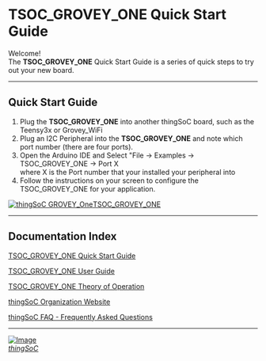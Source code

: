 # TSOC_GROVEY_ONE Quick Start Guide

Welcome! <br>
The **TSOC_GROVEY_ONE**  Quick Start Guide is a series of quick steps to try out your new board.

---------------------------------------

## Quick Start Guide <a name="quickstartguide_index"/>

1. Plug the **TSOC_GROVEY_ONE** into another thingSoC board, such as the Teensy3x or Grovey_WiFi
2. Plug an I2C Peripheral into the **TSOC_GROVEY_ONE** and note which port number (there are four ports).
3. Open the Arduino IDE and Select "File -> Examples -> TSOC_GROVEY_ONE -> Port X  
   where X is the Port number that your installed your peripheral into
4. Follow the instructions on your screen to configure the TSOC_GROVEY_ONE for your application.


[![thingSoC GROVEY_One](https://github.com/thingSoC/TSOC_GROVEY_ONE/blob/master/TSOC_GROVEY_ONE/images/product/Grove_5V_I2C_LCD_panel.png?raw=true)TSOC_GROVEY_ONE](https://github.com/thingSoC/TSOC_GROVEY_ONE/)

---------------------------------------

## Documentation Index <a name="documentation_index"/>

[TSOC_GROVEY_ONE Quick Start Guide](https://github.com/thingSoC/TSOC_GROVEY_ONE/blob/master/TSOC_GROVEY_ONE/docs/QuickStart.md)

[TSOC_GROVEY_ONE User Guide](https://github.com/thingSoC/TSOC_GROVEY_ONE/blob/master/TSOC_GROVEY_ONE/docs/UserGuide.md)

[TSOC_GROVEY_ONE Theory of Operation](https://github.com/thingSoC/TSOC_GROVEY_ONE/blob/master/TSOC_GROVEY_ONE/docs/TheoryOfOperation.md)

[thingSoC Organization Website](http://thingSoC.github.io)

[thingSoC FAQ - Frequently Asked Questions](http://thingsoc.github.io/support/faq.html)

---------------------------------------

[![Image](http://thingsoc.github.io/img/projects/thingSoC/thingSoC_thumb.png?raw=true)  
*thingSoC*](http://thingsoc.github.io) 
